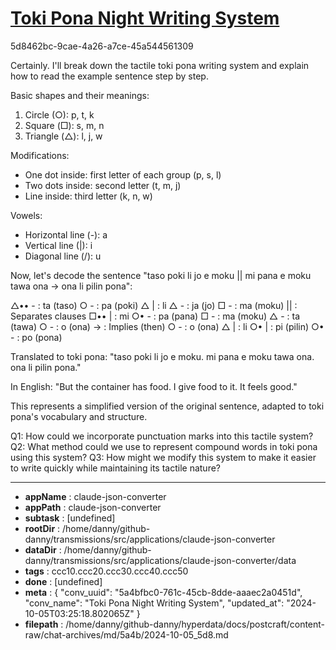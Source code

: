 # [Toki Pona Night Writing System](https://claude.ai/chat/5a4bfbc0-761c-45cb-8dde-aaaec2a0451d)

5d8462bc-9cae-4a26-a7ce-45a544561309

 Certainly. I'll break down the tactile toki pona writing system and explain how to read the example sentence step by step.

Basic shapes and their meanings:

1. Circle (○): p, t, k
2. Square (□): s, m, n
3. Triangle (△): l, j, w

Modifications:
- One dot inside: first letter of each group (p, s, l)
- Two dots inside: second letter (t, m, j)
- Line inside: third letter (k, n, w)

Vowels:
- Horizontal line (-): a
- Vertical line (|): i
- Diagonal line (/): u

Now, let's decode the sentence "taso poki li jo e moku || mi pana e moku tawa ona → ona li pilin pona":

△•• -  : ta (taso)
○ -    : pa (poki)
△ |    : li
△ -    : ja (jo)
□ -    : ma (moku)
||      : Separates clauses
□•• |  : mi
○• -   : pa (pana)
□ -    : ma (moku)
△ -    : ta (tawa)
○ -    : o (ona)
→       : Implies (then)
○ -    : o (ona)
△ |    : li
○• |   : pi (pilin)
○• -   : po (pona)

Translated to toki pona: "taso poki li jo e moku. mi pana e moku tawa ona. ona li pilin pona."

In English: "But the container has food. I give food to it. It feels good."

This represents a simplified version of the original sentence, adapted to toki pona's vocabulary and structure.

Q1: How could we incorporate punctuation marks into this tactile system?
Q2: What method could we use to represent compound words in toki pona using this system?
Q3: How might we modify this system to make it easier to write quickly while maintaining its tactile nature?

---

* **appName** : claude-json-converter
* **appPath** : claude-json-converter
* **subtask** : [undefined]
* **rootDir** : /home/danny/github-danny/transmissions/src/applications/claude-json-converter
* **dataDir** : /home/danny/github-danny/transmissions/src/applications/claude-json-converter/data
* **tags** : ccc10.ccc20.ccc30.ccc40.ccc50
* **done** : [undefined]
* **meta** : {
  "conv_uuid": "5a4bfbc0-761c-45cb-8dde-aaaec2a0451d",
  "conv_name": "Toki Pona Night Writing System",
  "updated_at": "2024-10-05T03:25:18.802065Z"
}
* **filepath** : /home/danny/github-danny/hyperdata/docs/postcraft/content-raw/chat-archives/md/5a4b/2024-10-05_5d8.md